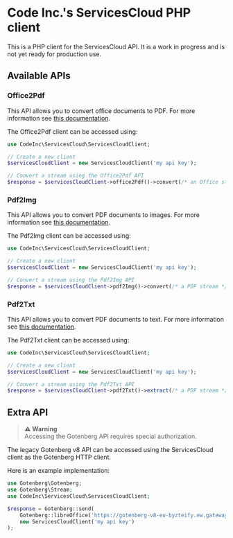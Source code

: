 # Code Inc.'s ServicesCloud PHP client

This is a PHP client for the ServicesCloud API. It is a work in progress and is not yet ready for production use.

## Available APIs

### Office2Pdf

This API allows you to convert office documents to PDF. For more information see [this documentation](https://github.com/codeinchq/office2pdf-php-client?tab=readme-ov-file#usage).

The Office2Pdf client can be accessed using:
```php
use CodeInc\ServicesCloud\ServicesCloudClient;

// Create a new client
$servicesCloudClient = new ServicesCloudClient('my api key');

// Convert a stream using the Office2Pdf API
$response = $servicesCloudClient->office2Pdf()->convert(/* an Office stream */);
```

### Pdf2Img

This API allows you to convert PDF documents to images. For more information see [this documentation](https://github.com/codeinchq/pdf2img-php-client?tab=readme-ov-file#usage).

The Pdf2Img client can be accessed using:
```php
use CodeInc\ServicesCloud\ServicesCloudClient;

// Create a new client
$servicesCloudClient = new ServicesCloudClient('my api key');

// Convert a stream using the Pdf2Img API
$response = $servicesCloudClient->pdf2Img()->convert(/* a PDF stream */);
```

### Pdf2Txt

This API allows you to convert PDF documents to text. For more information see [this documentation](https://github.com/codeinchq/pdf2txt-php-client?tab=readme-ov-file#usage).

The Pdf2Txt client can be accessed using:
```php
use CodeInc\ServicesCloud\ServicesCloudClient;

// Create a new client
$servicesCloudClient = new ServicesCloudClient('my api key');

// Convert a stream using the Pdf2Txt API
$response = $servicesCloudClient->pdf2Txt()->extract(/* a PDF stream */);
```

## Extra API

> **⚠️ Warning**  
> Accessing the Gotenberg API requires special authorization.

The legacy Gotenberg v8 API can be accessed using the ServicesCloud client as the Gotenberg HTTP client.

Here is an example implementation:
```php
use Gotenberg\Gotenberg;
use Gotenberg\Stream;
use CodeInc\ServicesCloud\ServicesCloudClient;

$response = Gotenberg::send(
    Gotenberg::libreOffice('https://gotenberg-v8-eu-byzteify.ew.gateway.dev')->convert(/* an Office stream */),
    new ServicesCloudClient('my api key')
);
```